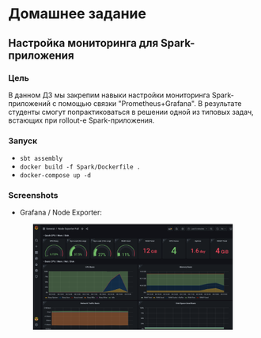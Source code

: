 # Домашнее задание

## Настройка мониторинга для Spark-приложения

### Цель
 В данном ДЗ мы закрепим навыки настройки мониторинга Spark-приложений с помощью связки "Prometheus+Grafana". В результате студенты смогут попрактиковаться в решении одной из типовых задач, встающих при rollout-е Spark-приложения.

### Запуск
- `sbt assembly`
- `docker build -f Spark/Dockerfile .`
- `docker-compose up -d`

### Screenshots
- Grafana / Node Exporter:
<div style="display:block;margin:auto;height:80%;width:80%;text-align:center;">
  <img src="./screenshot/grafana.png">
</div>
